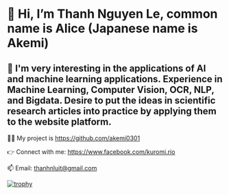 # 👋 Hi, I’m Thanh Nguyen Le, common name is Alice (Japanese name is Akemi)
## 👀 I'm very interesting in the applications of AI and machine learning applications. Experience in Machine Learning, Computer Vision, OCR, NLP, and Bigdata. Desire to put the ideas in scientific research articles into practice by applying them to the website platform.
👨‍💻 My project is https://github.com/akemi0301

👉 Connect with me: https://www.facebook.com/kuromi.rio

📫 Email: thanhnluit@gmail.com 

[![trophy](https://github-profile-trophy.vercel.app/?username=ryo-ma)](https://github.com/ryo-ma/github-profile-trophy)



<!---
RioLei/RioLei is a ✨ special ✨ repository because its `README.md` (this file) appears on your GitHub profile.
You can click the Preview link to take a look at your changes.
--->
